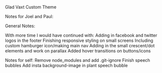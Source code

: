 Glad Vaxt Custom Theme

Notes for Joel and Paul:

General Notes:

With more time I would have continued with:
Adding in facebook and twitter logos in the footer
Finishing responsive styling on small screens
Including custom hamburger icon/making main nav
Adding in the small crescent/dot elements and work on parallax
Added hover transitions on buttons/icons

Notes for self:
Remove node_modules and add .git-ignore
Finish speech bubbles
Add insta background-image in plant speech bubble
